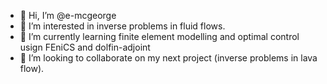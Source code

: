 - 👋 Hi, I’m @e-mcgeorge
- 👀 I’m interested in inverse problems in fluid flows.
- 🌱 I’m currently learning finite element modelling and optimal control usign FEniCS and dolfin-adjoint
- 💞️ I’m looking to collaborate on my next project (inverse problems in lava flow).

<!---
- 📫 How to reach me: email at liz.mcgeorge@pg.canterbury.ac.nz
--->

<!---
e-mcgeorge/e-mcgeorge is a ✨ special ✨ repository because its `README.md` (this file) appears on your GitHub profile.
You can click the Preview link to take a look at your changes.
--->

